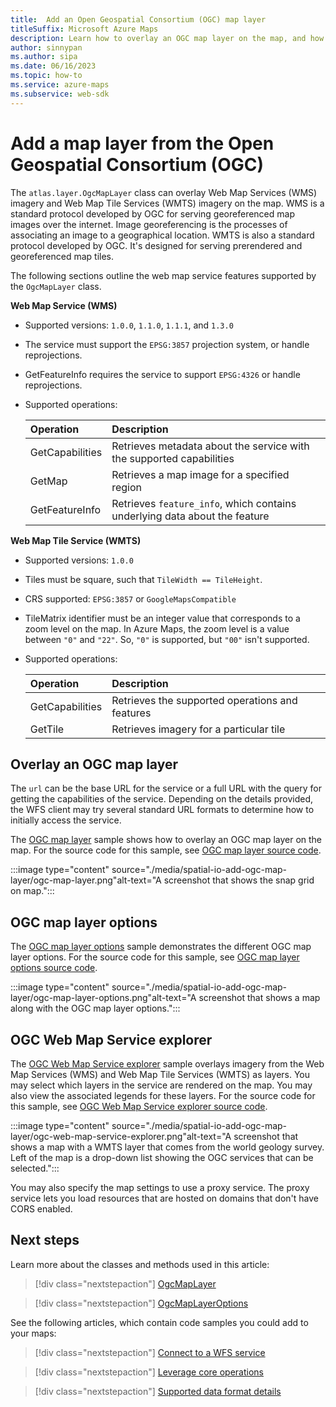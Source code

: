 ```yaml
---
title:  Add an Open Geospatial Consortium (OGC) map layer
titleSuffix: Microsoft Azure Maps
description: Learn how to overlay an OGC map layer on the map, and how to use the different options in the OgcMapLayer class.
author: sinnypan
ms.author: sipa
ms.date: 06/16/2023
ms.topic: how-to
ms.service: azure-maps
ms.subservice: web-sdk
---
```


# Add a map layer from the Open Geospatial Consortium (OGC)

The `atlas.layer.OgcMapLayer` class can overlay Web Map Services (WMS) imagery and Web Map Tile Services (WMTS) imagery on the map. WMS is a standard protocol developed by OGC for serving georeferenced map images over the internet. Image georeferencing is the processes of associating an image to a geographical location. WMTS is also a standard protocol developed by OGC. It's designed for serving prerendered and georeferenced map tiles.

The following sections outline the web map service features supported by the `OgcMapLayer` class.

**Web Map Service (WMS)**

- Supported versions: `1.0.0`, `1.1.0`, `1.1.1`, and `1.3.0`
- The service must support the `EPSG:3857` projection system, or handle reprojections.
- GetFeatureInfo requires the service to support `EPSG:4326` or handle reprojections.
- Supported operations:

    | Operation | Description |
    | :-- | :-- |
    | GetCapabilities | Retrieves metadata about the service with the supported capabilities |
    | GetMap | Retrieves a map image for a specified region |
    | GetFeatureInfo | Retrieves `feature_info`, which contains underlying data about the feature |

**Web Map Tile Service (WMTS)**

- Supported versions: `1.0.0`
- Tiles must be square, such that `TileWidth == TileHeight`.
- CRS supported: `EPSG:3857` or `GoogleMapsCompatible`
- TileMatrix identifier must be an integer value that corresponds to a zoom level on the map. In Azure Maps, the zoom level is a value between `"0"` and `"22"`. So, `"0"` is supported, but `"00"` isn't supported.
- Supported operations:

    | Operation | Description |
    | :-- | :-- |
    | GetCapabilities | Retrieves the supported operations and features |
    | GetTile | Retrieves imagery for a particular tile |

## Overlay an OGC map layer

The `url` can be the base URL for the service or a full URL with the query for getting the capabilities of the service. Depending on the details provided, the WFS client may try several standard URL formats to determine how to initially access the service.

The [OGC map layer] sample shows how to overlay an OGC map layer on the map. For the source code for this sample, see [OGC map layer source code].

:::image type="content" source="./media/spatial-io-add-ogc-map-layer/ogc-map-layer.png"alt-text="A screenshot that shows the snap grid on map.":::

<!----------------------------------------------
> [!VIDEO //codepen.io/azuremaps/embed/xxGLZWB/?height=700&theme-id=0&default-tab=js,result&embed-version=2&editable=true]
---------------------------------------------->
## OGC map layer options

The [OGC map layer options] sample demonstrates the different OGC map layer options. For the source code for this sample, see [OGC map layer options source code].

:::image type="content" source="./media/spatial-io-add-ogc-map-layer/ogc-map-layer-options.png"alt-text="A screenshot that shows a map along with the OGC map layer options.":::

<!----------------------------------------------
> [!VIDEO //codepen.io/azuremaps/embed/abOyEVQ/?height=700&theme-id=0&default-tab=result&embed-version=2&editable=true]
---------------------------------------------->

## OGC Web Map Service explorer

The [OGC Web Map Service explorer] sample overlays imagery from the Web Map Services (WMS) and Web Map Tile Services (WMTS) as layers. You may select which layers in the service are rendered on the map. You may also view the associated legends for these layers. For the source code for this sample, see [OGC Web Map Service explorer source code].

:::image type="content" source="./media/spatial-io-add-ogc-map-layer/ogc-web-map-service-explorer.png"alt-text="A screenshot that shows a map with a WMTS layer that comes from the world geology survey. Left of the map is a drop-down list showing the OGC services that can be selected.":::

<!----------------------------------------------
> [!VIDEO //codepen.io/azuremaps/embed/YzXxYdX/?height=750&theme-id=0&default-tab=result&embed-version=2&editable=true]
---------------------------------------------->

You may also specify the map settings to use a proxy service. The proxy service lets you load resources that are hosted on domains that don't have CORS enabled.

## Next steps

Learn more about the classes and methods used in this article:

> [!div class="nextstepaction"]
> [OgcMapLayer]

> [!div class="nextstepaction"]
> [OgcMapLayerOptions]

See the following articles, which contain code samples you could add to your maps:

> [!div class="nextstepaction"]
> [Connect to a WFS service]

> [!div class="nextstepaction"]
> [Leverage core operations]

> [!div class="nextstepaction"]
> [Supported data format details]

[Connect to a WFS service]: spatial-io-connect-wfs-service.md
[Leverage core operations]: spatial-io-core-operations.md
[OGC map layer options source code]: https://github.com/Azure-Samples/AzureMapsCodeSamples/blob/main/Samples/Spatial%20IO%20Module/OGC%20map%20layer%20options/OGC%20map%20layer%20options.html
[OGC map layer options]: https://samples.azuremaps.com/spatial-io-module/ogc-map-layer-options
[OGC map layer source code]: https://github.com/Azure-Samples/AzureMapsCodeSamples/blob/main/Samples/Spatial%20IO%20Module/OGC%20map%20layer%20example/OGC%20map%20layer%20example.html
[OGC map layer]: https://samples.azuremaps.com/spatial-io-module/ogc-map-layer-example
[OGC Web Map Service explorer source code]: https://github.com/Azure-Samples/AzureMapsCodeSamples/blob/main/Samples/Spatial%20IO%20Module/OGC%20Web%20Map%20Service%20explorer/OGC%20Web%20Map%20Service%20explorer.html
[OGC Web Map Service explorer]: https://samples.azuremaps.com/spatial-io-module/ogc-web-map-service-explorer
[OgcMapLayer]: /javascript/api/azure-maps-spatial-io/atlas.layer.ogcmaplayer
[OgcMapLayerOptions]: /javascript/api/azure-maps-spatial-io/atlas.ogcmaplayeroptions
[Supported data format details]: spatial-io-supported-data-format-details.md
